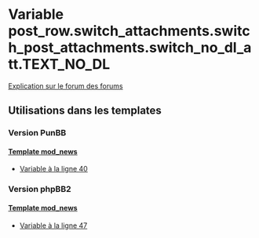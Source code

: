 # Variable post_row.switch_attachments.switch_post_attachments.switch_no_dl_att.TEXT_NO_DL
[Explication sur le forum des forums](http://forum.forumactif.com/t294113-listing-des-variables#post_row.switch_attachments.switch_post_attachments.switch_no_dl_att.TEXT_NO_DL)
## Utilisations dans les templates
### Version PunBB
#### [Template mod_news](punbb/mod_news.md)
* [Variable à la ligne 40](../punbb/mod_news.tpl#L40)
### Version phpBB2
#### [Template mod_news](subsilver/mod_news.md)
* [Variable à la ligne 47](../subsilver/mod_news.tpl#L47)